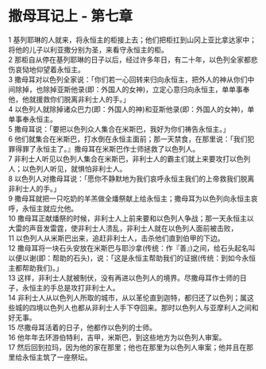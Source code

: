 # 撒母耳记上 - 第七章
  
 1 基列耶琳的人就来，将永恒主的柜接上去；他们把柜扛到山冈上亚比拿达家中；将他的儿子以利亚撒分别为圣，来看守永恒主的柜。  
 2 那柜自从停在基列耶琳的日子以后，经过许多年日，有二十年，以色列全家都悲伤哀恸地仰望着永恒主。  
 3 撒母耳对以色列全家说：「你们若一心回转来归向永恒主，把外人的神从你们中间除掉，也除掉亚斯他录(即：外国人的女神)，立定心意归向永恒主，单单事奉他，他就援救你们脱离非利士人的手。」  
 4 以色列人就除掉诸众巴力(即：外国人的神)和亚斯他录(即：外国人的女神)，单单事奉永恒主。  
 5 撒母耳说：「要把以色列众人集合在米斯巴，我好为你们祷告永恒主。」  
 6 他们就集合在米斯巴，打水倒在永恒主面前；那一天禁食，在那里说：「我们犯罪得罪了永恒主了。』撒母耳在米斯巴作士师拯救了以色列人。  
 7 非利士人听见以色列人集合在米斯巴，非利士人的霸主们就上来要攻打以色列人；以色列人听见，就惧怕非利士人。  
 8 以色列人对撒母耳说：「愿你不静默地为我们哀呼永恒主我们的上帝救我们脱离非利士人的手。」  
 9 撒母耳就把一只吃奶的羊羔做全燔祭献上给永恒主；撒母耳为以色列向永恒主哀呼，永恒主就应允他。  
 10 撒母耳正献燔祭的时候，非利士人上前来要和以色列人争战；那一天永恒主以大雷的声音发雷霆，使非利士人溃乱，非利士人就在以色列人面前被击败，  
 11 以色列人从米斯巴出来，追赶非利士人，击杀他们直到伯甲的下边。  
 12 撒母耳将一块石头安放在米斯巴与耶沙拿(传统：作『善』)之间，给石头起名叫以便以谢(即：帮助的石头)，说：「这是永恒主帮助我们的证据(传统：到如今永恒主都帮助我们)。」  
 13 这样，非利士人就被制伏，没有再进以色列人的境界。尽撒母耳作士师的日子，永恒主的手总是攻打非利士人。  
 14 非利士人从以色列人所取的城市，从以革伦直到迦特，都归还了以色列；属这些城的四境以色列人也都从非利士人手下夺回来。那时以色列人与亚摩利人之间和好无事。  
 15 尽撒母耳活着的日子，他都作以色列的士师。  
 16 他年年去环游伯特利，吉甲，米斯巴，到这些地方为以色列人审案。  
 17 然后回到拉玛，因为他的家在那里；他也在那里为以色列人审案；他并且在那里给永恒主筑了一座祭坛。